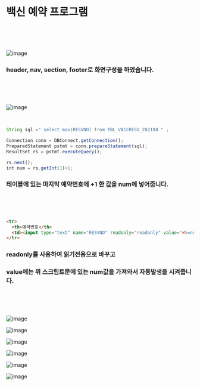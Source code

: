 <br>

백신 예약 프로그램
<br><br>
=

<br>

![image](https://user-images.githubusercontent.com/104752202/201843405-84f42f2d-c130-4271-a49f-05cbb1d81a9d.png)

### header, nav, section, footer로 화면구성을 하였습니다.

<br><br><br>

![image](https://user-images.githubusercontent.com/104752202/201843465-9f168484-97fd-4764-9daa-1ce3dd3cc1f1.png)

<br>

```javascript
String sql =" select max(RESVNO) from TBL_VACCRESV_202108 " ;

Connection conn = DBConnect.getConnection();
PreparedStatement pstmt = conn.prepareStatement(sql);
ResultSet rs = pstmt.executeQuery();

rs.next();
int num = rs.getInt(1)+1;
```

### 테이블에 있는 마지막 예약번호에 +1 한 값을 num에 넣어줍니다.

<br><br><br>

```html
<tr>
  <th>예약번호</th>
  <td><input type="text" name="RESVNO" readonly="readonly" value="<%=num%>"> 예)20210011</td>
</tr>
```
### readonly를 사용하여 읽기전용으로 바꾸고   
### value에는 위 스크립트문에 있는 num값을 가져와서 자동발생을 시켜줍니다.

<br><br><br>

![image](https://user-images.githubusercontent.com/104752202/201843540-f581f8ef-6d04-4dd9-9f7b-29a2e77a345f.png)

![image](https://user-images.githubusercontent.com/104752202/201843629-c8d0aab8-5ee1-46e8-ba23-75aa8a400778.png)

![image](https://user-images.githubusercontent.com/104752202/201843713-d0d0475f-ff61-47b7-98f9-a455c091e788.png)

![image](https://user-images.githubusercontent.com/104752202/201843784-fb4f4f49-20fe-4c5b-ae58-c0dc91ff7537.png)

![image](https://user-images.githubusercontent.com/104752202/201843858-ea53b62b-af50-4deb-81b4-4e2c173d50d2.png)

![image](https://user-images.githubusercontent.com/104752202/201843907-c023f82c-0e95-4adc-9f1b-f3105ebcc9d5.png)

